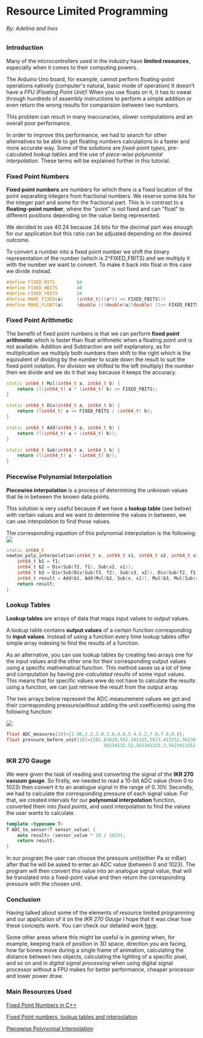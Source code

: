 # Resource Limited Programming
###### By: Adelina and Ines

### Introduction
Many of the microcontrollers used in the industry have **limited resources**, especially when it comes to their computing powers. 

The Arduino Uno board, for example, cannot perform floating-point operations natively (computer's natural, basic mode of operation) It doesn’t have a *FPU (Floating Point Unit)*! When you use floats on it, it has to sweat through hundreds of assembly instructions to perform a simple addition or even return the wrong results for comparision between two numbers.

This problem can result in many inaccuracies, slower computations and an overall poor performance.

In order to improve this performance, we had to search for other alternatives to be able to get floating numbers calculations in a faster and more accurate way. Some of the solutions are *fixed-point types*, pre-calculated *lookup tables* and the use of *piece-wise polynomial interpolation*. These terms will be explained further in this tutorial.


### Fixed Point Numbers
**Fixed point numbers** are numbers for which there is a fixed location of the point separating integers from fractional numbers.
We reserve some bits for the integer part and some for the fractional part. This is in contrast to a **floating-point number**, where the "point" is not fixed and can "float" to different positions depending on the value being represented.

We decided to use 40.24 because 24 bits for the decimal part was enough for our application but this ratio can be adjusted depending on the desired outcome. 

To convert a number into a fixed point number we shift the binary representation of the number (which is 2^FIXED_FBITS) and we multiply it with the number we want to convert. To make it back into float in this case we divide instead.
```cpp
#define FIXED_BITS        64
#define FIXED_WBITS       40
#define FIXED_FBITS       24
#define MAKE_FIXED(a)     (int64_t)((a*(1 << FIXED_FBITS)))
#define MAKE_FLOAT(a)     (double )((double)a/(double) (1<< FIXED_FBITS))
```

### Fixed Point Arithmetic 
The benefit of fixed point numbers is that we can perform **fixed point arithmetic** which is faster than float arithmetic when a floating point unit is not available.
Addition and Subtraction are self explanatory, as for multiplication we multiply both numbers then shift to the right which is the equivalent of dividing by the number to scale down the result to suit the fixed point notation. For division we shifted to the left (multiply) the number then we divide and we do it that way because it keeps the accuracy.
```cpp
static int64_t Mul(int64_t a, int64_t b) {
    return (((int64_t) a * (int64_t) b) >> FIXED_FBITS);
}

static int64_t Div(int64_t a, int64_t b) {
    return ((int64_t) a << FIXED_FBITS / (int64_t) b);
}

static int64_t Add(int64_t a, int64_t b) {
    return (((int64_t) a + (int64_t) b));
}

static int64_t Sub(int64_t a, int64_t b) {
    return (((int64_t) a - (int64_t) b));
}
```

### Piecewise Polynomial Interpolation 

**Piecewise interpolation** is a process of determining the unknown values that lie in between the known data points.

This solution is very useful because if we have a **lookup table** (see below) with certain values and we want to determine the values in between, we can use interpolation to find those values.

The corresponding *equation* of this polynomial interpolation is the following:
![](https://i.imgur.com/mGC6gVP.png)

```cpp
static int64_t
newton_poly_interpolation(int64_t x, int64_t x1, int64_t x2, int64_t x3, int64_t f1, int64_t f2, int64_t f3) {
    int64_t b1 = f1;
    int64_t b2 = Div(Sub(f2, f1), Sub(x2, x1));
    int64_t b3 = Div(Sub(Div(Sub(f3, f2), Sub(x3, x2)), Div(Sub(f2, f1), Sub(x2, x1))), Sub(x3, x1));
    int64_t result = Add(b1, Add(Mul(b2, Sub(x, x1)), Mul(b3, Mul(Sub(x, x1), Sub(x, x2)))));
    return result;
}
```

### Lookup Tables 

**Lookup tables** are arrays of data that maps input values to output values.

A lookup table contains **output values** of a certain function corresponding to **input values**. Instead of using a function every time lookup tables offer simple array indexing to find the results of a function.

As an alternative, you can use lookup tables by creating two arrays one for the input values and the other one for their corresponding output values using a specific mathematical function.
This method saves us a lot of time and computation by having *pre-calculated results* of some input values. This means that for specific values wwe do not have to calculate the results using a function, we can just retrieve the result from the output array.

The two arrays below represent the ADC measurement values we got and their corresponding pressure(without adding the unit coefficients) using the following function:

![](https://i.imgur.com/IlfuA2d.png)


```cpp
float ADC_measures[10]={1.96,2.2,3.0,3.8,4.6,5.4,6.2,7.0,7.8,8.6};
float pressure_before_unit[10]={281.83829,562.341325,5623.413252,56234.13252,562341.3252,5623413.252,
                                    56234132.52,562341325.2,5623413252.0,56234132520.0};

```

### IKR 270 Gauge 
We were given the task of reading and converting the signal of the **IKR 270 vacuum gauge**. So firstly, we needed to read a 10-bit ADC value (from 0 to 1023) then convert it to an analogue signal in the range of 0..10V.
Secondly, we had to calculate the corresponding pressure of each signal value. For that, we created intervals for our **polynomial interpolation** function, converted them into *fixed points*, and used interpolation to find the values the user wants to calculate.

```cpp
template <typename T>
T ADC_to_sensor(T sensor_value) {
    auto result= (sensor_value * 10 / 1023);
    return result;
}
```
In our program the user can choose the pressure unit(either Pa or mBar) after that he will be asked to enter an ADC value (between 0 and 1023). The program will then convert this value into an analogue signal value, that will be translated into a fixed-point value and then return the corresponding pressure with the chosen unit.

### Conclusion
Having talked about some of the elements of resource limited programming and our application of it on the *IKR 270 Gauge* I hope that it was clear how these concepts work. You can check our detailed work [here](https://github.com/ababsmuc/Advanced-Programming-Concepts).

Some other areas where this might be useful is in *gaming* when, for example, keeping track of position in 3D space, direction you are facing, how far bones move during a single frame of animation, calculating the distance between two objects, calculating the lighting of a specific pixel, and so on and in *digital signal processing* when using digital signal processor without a FPU makes for better performance, cheaper processor and lower power draw. 

### Main Resources Used
[Fixed Point Numbers in C++](https://www.youtube.com/watch?v=ZMsrZvBmQnU&t=1410s)

[Fixed Point numbers, lookup tables and interpolation](https://www.coranac.com/tonc/text/fixed.htm)

[Piecewise Polynomial Interpolation](https://www.youtube.com/playlist?list=PLYdroRCLMg5NTT00m-7ituVGdtY1X680M)